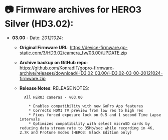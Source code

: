 # 📷 Firmware archives for HERO3 Silver (HD3.02):

- **03.00** - Date: *20121024*:
	- **Original Firmware URL**: https://device-firmware.gp-static.com/3/HD3.02/camera_fw/03.00/UPDATE.zip
	- **Archive backup on GitHub repo**: https://github.com/KonradIT/gopro-firmware-archive/releases/download/HD3.02_03.00/HD3.02-03_00-20121024-firmware.zip
	- **Release Notes**:
            RELEASE NOTES:
			
			All HERO3 cameras - v03.00
			
			  * Enables compatibility with new GoPro App features
			  * Corrects HDMI TV preview from low res to high res
			  * Fixes forced exposure lock on 0.5 and 1 second Time Lapse intervals
			  * Optimizes compatibility with select microSD cards by reducing data stream rate to 35Mb/sec while recording in 4K, 2.7K and Protune modes (HERO3: Black Edition only)
			
			

